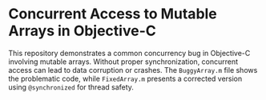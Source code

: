 # Concurrent Access to Mutable Arrays in Objective-C

This repository demonstrates a common concurrency bug in Objective-C involving mutable arrays.  Without proper synchronization, concurrent access can lead to data corruption or crashes.  The `BuggyArray.m` file shows the problematic code, while `FixedArray.m` presents a corrected version using `@synchronized` for thread safety.